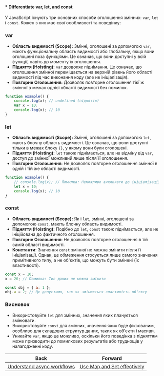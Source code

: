 #### * Differentiate var, let, and const

У JavaScript існують три основних способи оголошення змінних: `var`, `let` і `const`. Кожен з них має свої особливості та поведінку:

### var
- **Область видимості (Scope):** Змінні, оголошені за допомогою `var`, мають функціональну область видимості або глобальну, якщо вони оголошені поза функціями. Це означає, що вони доступні у всій функції, навіть до моменту їх оголошення.
- **Підняття (Hoisting):** `var` дозволяє піднімання. Це означає, що оголошення змінної переміщається на верхній рівень його області видимості під час виконання коду (але не ініціалізація).
- **Повторне Оголошення:** Дозволяє повторне оголошення тієї ж змінної в межах однієї області видимості без помилок.

```javascript
function example() {
    console.log(x); // undefined (підняття)
    var x = 10;
    console.log(x); // 10
}
```

### let
- **Область видимості (Scope):** Змінні, оголошені за допомогою `let`, мають блочну область видимості. Це означає, що вони доступні тільки в межах блоку `{}`, у якому вони були оголошені.
- **Підняття (Hoisting):** `let` також піднімається, але на відміну від `var`, доступ до змінної можливий лише після її оголошення.
- **Повторне Оголошення:** Не дозволяє повторне оголошення змінної в одній і тій же області видимості.

```javascript
function example() {
    // console.log(x); // Помилка: Неможливо викликати до ініціалізації
    let x = 10;
    console.log(x); // 10
}
```

### const
- **Область видимості (Scope):** Як і `let`, змінні, оголошені за допомогою `const`, мають блочну область видимості.
- **Підняття (Hoisting):** Подібно до `let`, `const` також піднімається, але не ініційована до фактичного оголошення.
- **Повторне Оголошення:** Не дозволяє повторне оголошення в тій самій області видимості.
- **Константи:** Значення `const` змінної не можна змінити після її ініціалізації. Однак, це обмеження стосується лише самого значення примітивного типу, а не об'єктів, що можуть бути змінені (їх властивості).

```javascript
const x = 10;
x = 20; // Помилка: Тип даних не можна змінити

const obj = { a: 1 };
obj.a = 2; // Це допустимо, так як змінюється властивість об'єкту
```

### Висновок
- Використовуйте `let` для змінних, значення яких планується змінювати.
- Використовуйте `const` для змінних, значення яких буде фіксованим, особливо для складових структур даних, таких як об'єкти і масиви.
- Уникайте `var`, якщо це можливо, оскільки його поведінка з підняттям може призводити до помилкових результатів або труднощів у налагодженні коду.

| Back | Forward |
|---|---|
| [Understand async workflows](/ua/junior/javascript/understand-async-workflows.md)  | [Use Map and Set effectively](/ua/junior/javascript/use-data-structures-efficiently.md) |